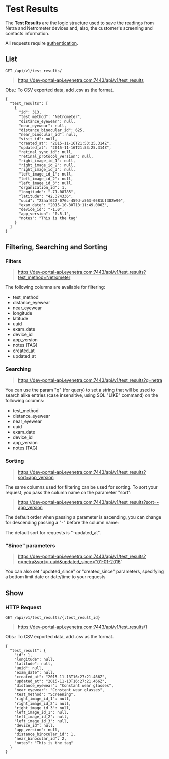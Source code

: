 # Test Results

The **Test Results** are the logic structure used to save the readings from Netra and Netrometer devices and, also, the customer's screening and contacts information.

<aside class="warn">
All requests require <a href="#basic-authentication">authentication</a>.
</aside>

## List

`GET /api/v1/test_results/`

> https://dev-portal-api.eyenetra.com:7443/api/v1/test_results

Obs.: To CSV exported data, add .csv as the format.

````
{
  "test_results": [
    {
      "id": 313,
      "test_method": "Netrometer",
      "distance_eyewear": null,
      "near_eyewear": null,
      "distance_binocular_id": 625,
      "near_binocular_id": null,
      "visit_id": null,
      "created_at": "2015-11-16T21:53:25.314Z",
      "updated_at": "2015-11-16T21:53:25.314Z",
      "retinal_sync_id": null,
      "retinal_protocol_version": null,
      "right_image_id_1": null,
      "right_image_id_2": null,
      "right_image_id_3": null,
      "left_image_id_1": null,
      "left_image_id_2": null,
      "left_image_id_3": null,
      "organization_id": 1,
      "longitude": "-71.08785",
      "latitude": "42.374336",
      "uuid": "23aaf627-076c-459d-a563-0581bf382e90",
      "exam_date": "2015-10-30T18:11:49.000Z",
      "device_id": "-1.0",
      "app_version": "0.5.1",
      "notes": "This is the tag"
    }
  ]
}
````

## Filtering, Searching and Sorting

### Filters

> https://dev-portal-api.eyenetra.com:7443/api/v1/test_results?test_method=Netrometer

The following columns are available for filtering: 
* test_method
* distance_eyewear
* near_eyewear
* longitude
* latitude
* uuid
* exam_date
* device_id
* app_version
* notes (TAG)
* created_at
* updated_at

### Searching

> https://dev-portal-api.eyenetra.com:7443/api/v1/test_results?q=netra

You can use the param "q" (for query) to set a string that will be used to search alike entries (case insensitive, using SQL "LIKE" command) on the following columns:
* test_method
* distance_eyewear
* near_eyewear
* uuid
* exam_date
* device_id
* app_version
* notes (TAG)

### Sorting

> https://dev-portal-api.eyenetra.com:7443/api/v1/test_results?sort=app_version

The same columns used for filtering can be used for sorting. To sort your request, you pass the column name on the parameter "sort":

> https://dev-portal-api.eyenetra.com:7443/api/v1/test_results?sort=-app_version

The default order when passing a parameter is ascending, you can change for descending passing a "-" before the column name:

The default sort for requests is "-updated_at".

### "Since" parameters

> https://dev-portal-api.eyenetra.com:7443/api/v1/test_results?q=netra&sort=-uuid&updated_since="01-01-2016"

You can also set "updated_since" or "created_since" parameters, specifying a bottom limit date or date/time to your requests

## Show

### HTTP Request

`GET /api/v1/test_results/{:test_result_id}`

> https://dev-portal-api.eyenetra.com:7443/api/v1/test_results/1

Obs.: To CSV exported data, add .csv as the format.

````
{
  "test_result": {
    "id": 1,
    "longitude": null,
    "latitude": null,
    "uuid": null,
    "exam_date": null,
    "created_at": "2015-11-13T16:27:21.466Z",
    "updated_at": "2015-11-13T16:27:21.466Z",
    "distance_eyewear": "Constant wear glasses",
    "near_eyewear": "Constant wear glasses",
    "test_method": "Screening",
    "right_image_id_1": null,
    "right_image_id_2": null,
    "right_image_id_3": null,
    "left_image_id_1": null,
    "left_image_id_2": null,
    "left_image_id_3": null,
    "device_id": null,
    "app_version": null,
    "distance_binocular_id": 1,
    "near_binocular_id": 2,
    "notes": "This is the tag"
  }
}
````
